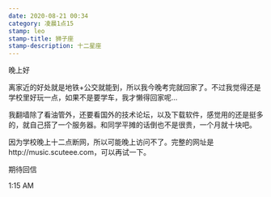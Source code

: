 ```yaml
---
date: 2020-08-21 00:34
category: 凌晨1点15
stamp: leo
stamp-title: 狮子座
stamp-description: 十二星座
---
```


<p>
晚上好

离家近的好处就是地铁+公交就能到，所以我今晚考完就回家了。不过我觉得还是学校里好玩一点，如果不是要学车，我才懒得回家呢…

我翻墙除了看油管外，还要看国外的技术论坛，以及下载软件，感觉用的还是挺多的，就自己搭了一个服务器。和同学平摊的话倒也不是很贵，一个月就十块吧。

因为学校晚上十二点断网，所以可能晚上访问不了。完整的网址是http://music.scuteee.com，可以再试一下。

期待回信

1:15 AM
</p>